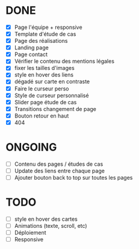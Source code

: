 # DONE

- [x] Page l'équipe + responsive
- [x] Template d'étude de cas
- [x] Page des réalisations
- [x] Landing page
- [x] Page contact
- [x] Vérifier le contenu des mentions légales
- [x] fixer les tailles d'images
- [x] style en hover des liens
- [x] dégadé sur carte en contraste
- [x] Faire le curseur perso
- [x] Style de curseur personnalisé
- [x] Slider page étude de cas
- [x] Transitions changement de page
- [x] Bouton retour en haut
- [x] 404

# ONGOING

- [ ] Contenu des pages / études de cas
- [ ] Update des liens entre chaque page
- [ ] Ajouter bouton back to top sur toutes les pages

# TODO

- [ ] style en hover des cartes
- [ ] Animations (texte, scroll, etc)
- [ ] Déploiement
- [ ] Responsive
